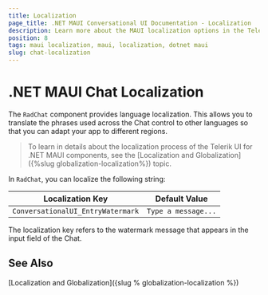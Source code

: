 ```yaml
---
title: Localization
page_title: .NET MAUI Conversational UI Documentation - Localization
description: Learn more about the MAUI localization options in the Telerik UI for .NET MAUI Chat control.
position: 8
tags: maui localization, maui, localization, dotnet maui
slug: chat-localization
---
```


# .NET MAUI Chat Localization

The `RadChat` component provides language localization. This allows you to translate the phrases used across the Chat control to other languages so that you can adapt your app to different regions.

> To learn in details about the localization process of the Telerik UI for .NET MAUI components, see the [Localization and Globalization]({%slug globalization-localization%}) topic.

In `RadChat`, you can localize the following string:

| Localization Key | Default Value |
| -----------------| ------------- |
| `ConversationalUI_EntryWatermark` | `Type a message...` | 

The localization key refers to the watermark message that appears in the input field of the Chat.

## See Also

[Localization and Globalization]({slug % globalization-localization %})
